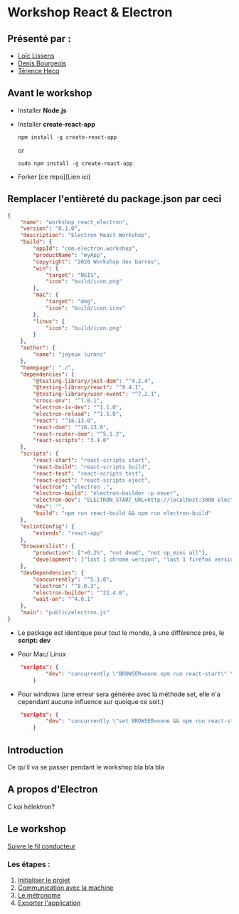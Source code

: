 # Workshop React & Electron

## Présenté par :

-   [Loïc Lissens](https://github.com/LoicLissens)
-   [Denis Bourgeois](https://github.com/Debourgeo)
-   [Térence Hecq](https://github.com/terencehecq)

## Avant le workshop

-   Installer **Node.js**
-   Installer **create-react-app**

        npm install -g create-react-app

    or

        sudo npm install -g create-react-app

-   Forker [ce repo](Lien ici)

## Remplacer l'entièreté du package.json par ceci 


```json
{
    "name": "workshop_react_electron",
    "version": "0.1.0",
    "description": "Electron React Workshop",
    "build": {
        "appId": "com.electron.workshop",
        "productName": "myApp",
        "copyright": "2020 Workshop des barres",
        "win": {
            "target": "NSIS",
            "icon": "build/icon.png"
        },
        "mac": {
            "target": "dmg",
            "icon": "build/icon.icns"
        },
        "linux": {
            "icon": "build/icon.png"
        }
    },
    "author": {
        "name": "joyeux lurons"
    },
    "homepage": "./",
    "dependencies": {
        "@testing-library/jest-dom": "^4.2.4",
        "@testing-library/react": "^9.4.1",
        "@testing-library/user-event": "^7.2.1",
        "cross-env": "^7.0.1",
        "electron-is-dev": "^1.1.0",
        "electron-reload": "^1.5.0",
        "react": "^16.13.0",
        "react-dom": "^16.13.0",
        "react-router-dom": "^5.1.2",
        "react-scripts": "3.4.0"
    },
    "scripts": {
        "react-start": "react-scripts start",
        "react-build": "react-scripts build",
        "react-test": "react-scripts test",
        "react-eject": "react-scripts eject",
        "electron": "electron .",
        "electron-build": "electron-builder -p never",
        "electron-dev": "ELECTRON_START_URL=http://localhost:3000 electron .",
        "dev": "",
        "build": "npm run react-build && npm run electron-build"
    },
    "eslintConfig": {
        "extends": "react-app"
    },
    "browserslist": {
        "production": [">0.2%", "not dead", "not op_mini all"],
        "development": ["last 1 chrome version", "last 1 firefox version", "last 1 safari version"]
    },
    "devDependencies": {
        "concurrently": "^5.1.0",
        "electron": "^8.0.3",
        "electron-builder": "^22.4.0",
        "wait-on": "^4.0.1"
    },
    "main": "public/electron.js"
}
```

-   Le package est identique pour tout le monde, à une différence près, le **script: dev**

-   Pour Mac/ Linux

```json
    "scripts": {
            "dev": "concurrently \"BROWSER=none npm run react-start\" \" wait-on http://localhost:3000 && npm run electron\""
        }
```

-   Pour windows (une erreur sera générée avec la méthode set, elle n'a cependant aucune influence sur quoique ce soit.)

```json
    "scripts": {
            "dev": "concurrently \"set BROWSER=none && npm run react-start\" \" wait-on http://localhost:3000 && npm run electron\""
        }
```

## Introduction

Ce qu'il va se passer pendant le workshop bla bla bla

## A propos d'Electron

C koi hélektron?

## Le workshop

[Suivre le fil conducteur](https://github.com/terencehecq/workshop_react_electron/tree/master/1.Initialisation)

### Les étapes :

1. [Initialiser le projet](https://github.com/terencehecq/workshop_react_electron/tree/master/1.Initialisation)
2. [Communication avec la machine](https://github.com/terencehecq/workshop_react_electron/tree/master/2.Communication)
3. [Le métronome](https://github.com/terencehecq/workshop_react_electron/tree/master/3.Métronome)
4. [Exporter l'application](https://github.com/terencehecq/workshop_react_electron/tree/master/4.Exportation)
